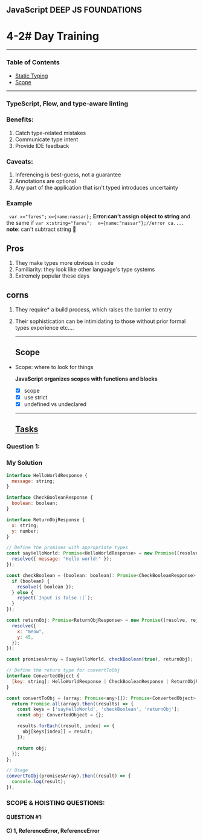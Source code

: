 ## JavaScript DEEP JS FOUNDATIONS

# 4-2# Day Training

---

### Table of Contents

- [Static Typing](#)
- [Scope](#)

---

### TypeScript, Flow, and type-aware linting

### Benefits:
1. Catch type-related mistakes
2. Communicate type intent
3. Provide IDE feedback

### Caveats:

1. Inferencing is best-guess, not a
guarantee
2. Annotations are optional
3. Any part of the application that
isn't typed introduces uncertainty

### Example
` var x="fares";`
`x={name:nassar};`
**Error:can't assign object to string**
and the same if 
`var x:string="fares";  x={name:"nassar"};//error ca....`
**note**: can't subtract string 🔨

## Pros
1. They make types more obvious in code
2. Familiarity: they look like other language's type systems
3. Extremely popular these days
## corns 
1. They require* a build process, which raises the barrier to entry
2. Their sophistication can be intimidating to those without prior formal types experience
   etc....

   ---

   ## Scope

* Scope: where to look for things

     **JavaScript organizes scopes with functions and blocks**
  - [x] scope
  - [x] use strict
  - [x] undefined vs undeclared

  ---
  ## [Tasks](https://github.com/orjwan-alrajaby/gsg-expressjs-backend-training-2023/blob/main/learning-sprint-1/week3-day2-tasks/tasks.md)

### Question 1:


### My Solution
```javascript
interface HelloWorldResponse {
  message: string;
}

interface CheckBooleanResponse {
  boolean: boolean;
}

interface ReturnObjResponse {
  x: string;
  y: number;
}

// Define the promises with appropriate types
const sayHelloWorld: Promise<HelloWorldResponse> = new Promise((resolve, reject) => {
  resolve({ message: "Hello world!" });
});

const checkBoolean = (boolean: boolean): Promise<CheckBooleanResponse> => new Promise((resolve, reject) => {
  if (boolean) {
    resolve({ boolean });
  } else {
    reject(`Input is false :(`);
  }
});

const returnObj: Promise<ReturnObjResponse> = new Promise((resolve, reject) => {
  resolve({
    x: "meow",
    y: 45,
  });
});

const promisesArray = [sayHelloWorld, checkBoolean(true), returnObj];

// Define the return type for convertToObj
interface ConvertedObject {
  [key: string]: HelloWorldResponse | CheckBooleanResponse | ReturnObjResponse;
}

const convertToObj = (array: Promise<any>[]): Promise<ConvertedObject> => {
  return Promise.all(array).then((results) => {
    const keys = ['sayHelloWorld', 'checkBoolean', 'returnObj'];
    const obj: ConvertedObject = {};

    results.forEach((result, index) => {
      obj[keys[index]] = result;
    });

    return obj;
  });
};

// Usage
convertToObj(promisesArray).then((result) => {
  console.log(result);
});

```
 ### SCOPE & HOISTING QUESTIONS:
 #### QUESTION #1:

**C) 1, ReferenceError, ReferenceError**


